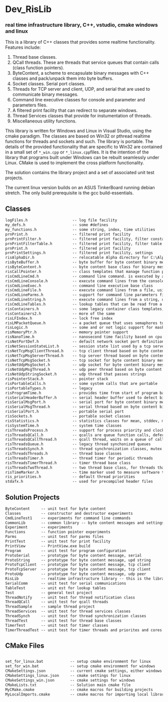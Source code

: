 # Dev_RisLib
### real time infrastructure library, C++, vstudio, cmake windows and linux

This is a library of C++ classes that provides some realtime functionality. Features include:
   1. Thread base classes.
   2. QCall threads. These are threads that service queues that contain calls (class function pointers).
   3. ByteContent, a scheme to encapsulate binary messages with C++ classes and pack/unpack them into byte buffers.
   4. Socket classes. Serial port classes.
   5. Threads for TCP server and client, UDP, and serial that are used to communicate binary messages.
   6. Command line executive classes for console and parameter and parameters files.
   7. A filtered print facility that can redirect to separate windows.
   8. Thread Services classes that provide for instumentation of threads.
   8. Miscellaneous utility functions.

This library is written for Windows and Linux in Visual Studio, using the cmake paradigm. The classes are based on Win32 or pthread realtime functions for threads and sockets and such. The library is portable. The details of the provided functionality that are specific to Win32 are contained in a small set of `*_win.cpp` or `*_linux.cpp`files. It is the intention of the library that programs built under Windows can be rebuilt seamlessly under Linux. CMake is used to implement the cross platform functionality.

The solution contains the library project and a set of associated unit test projects.

The current linux version builds on an ASUS TinkerBoard running debian stretch. The only build prerequisite is the gcc build-essentials.

## Classes
``` markdown
logFiles.h                    -- log file facility
my_defs.h                     -- some #defines
my_functions.h                -- some string, index, time utilities
prnPrint.h                    -- filtered print facility
prnPrintFilter.h              -- filtered print facility, filter constants
prnPrintFilterTable.h         -- filtered print facility, filter table
prnPrint.h                    -- filtered print facility
prnPrintSettings.h            -- filtered print facility, settings
risAlphaDir.h                 -- relocatable Alpha directory for C:\Alpha\Bin, C:\Alpha\Settings, etc
risByteBuffer.h               -- byte buffer for byte content binary message scheme
risByteContent.h              -- byte content base class for binary message scheme
risCallPointer.h              -- class templates that manage function pointers for c++ classes
risCmdLineCmd.h               -- command line command. is executed by a command line executive
risCmdLineConsole.h           -- execute command lines from the console, using a command line executive
risCmdLineExec.h              -- command line executive base class
risCmdLineFile.h              -- execute command lines from a file, using a command line executive
risCmdLineParms.h             -- support for command line parameters files
risCmdLineString.h            -- execute command lines from a string, using a command line executive
risCmdLineTables.h            -- lookup tables that can be read from a command line file
risContainers.h               -- some legacy container class templates, queues, stacks ...
risContainers2.h              -- more of the same
risLFIndex.h                  -- lock free index
risLMPacketQueue.h            -- a packet queue that uses semaphores to lock concurrent access
risLogic.h                    -- some and or not logic support for masks
risMemoryPtr.h                -- memory pointer support
risNanoTime.h                 -- nanosecond time facility based on cpu clock
risNetPortDef.h               -- default network socket port definitions
risNetSessionStateList.h      -- session state list used by a tcp server to track tcp client connections
risNetTcpMsgClientThread.h    -- tcp client thread based on byte content binary messages
risNetTcpMsgServerThread.h    -- tcp server thread based on byte content binary messages
risNetTcpMsgSocket.h          -- tcp socket for byte content binary messages 
risNetUdpMsgSocket.h          -- udp socket for byte content binary messages 
risNetUdpMsgThread.h          -- udp peer thread based on byte content binary messages
risNetUdpStringSocket.h       -- udp thread that passes strings 
risPointerStack.h             -- pointer stack
risPortableCalls.h            -- some system calls that are portable
risPortableTypes.h            -- legacy
risProgramTime.h              -- provides time from start of program based on hires cpu clock
risSerialHeaderBuffer.h       -- serial header buffer used to detect binary message headers
risSerialMsgPort.h            -- serial port for byte content binary messags
risSerialMsgThread.h          -- serial thread based on byte content binary messages
risSerialPort.h               -- portable serial port
risSockets.h                  -- portable socket classes
risStatistics.h               -- statistics classes for mean, stddev, min,max
risSystemTime.h               -- system time classes
risThreadsProcess.h           -- support for process priority and clocking
risThreadsQCall.h             -- qcalls are queue function calls, deferred procedure calls
risThreadsQCallThread.h       -- qcall thread, waits on a queue of calls and executes them serially
risThreadsQueue.h             -- legacy thread synchonized queues
risThreadsSynch.h             -- thread synchronization classes, mutex semaphores, event semaphores, etc
risThreadsThreads.h           -- thread base classes
risThreadsTimer.h             -- thread timer for periodic threads
risThreadsTimerThread.h       -- timer thread base class
risThreadsTwoThread.h         -- two thread base class, for threads that send a command and wait for a notification
risTimeMarker.h               -- time marker used to measure software timing
ris_priorities.h              -- default thread priorities
stdafx.h                      -- used for precompiled header files
```

## Solution Projects
``` markdown
ByteContent     -- unit test for byte content
Classes         -- constructor and destructor experiments
CmdLineTest1    -- experiments for command line commands
CommonLib       -- common library -- byte content messages and settings
Experiment      -- experiments
Functions       -- function pointer experiments
Parms           -- unit test for parms files
PrintTest       -- unit test for print facility
PrintView       -- PrintView.exe build
Program         -- unit test for program configuration
ProtoSerial     -- prototype for byte content message, serial
ProtoString     -- prototype for byte content message, upd string
ProtoTcpClient  -- prototype for byte content message, tcp client
ProtoTcpServer  -- prototype for byte content message, tcp client
ProtoUdp        -- prototype for byte content message, udp peer
RisLib          -- realtime infrastructure library -- this is the library
SerialComm      -- unit test for serial communications
TableTest       -- unit est for lookup tables
Test            -- general test project
ThreadNotify    -- unit test for thread notification class
ThreadQCall     -- unit test for qcall threads
ThreadSample    -- sample thread project
ThreadServices  -- unit test for thread services classes
ThreadSynch     -- unit test for thread synchronization classes
ThreadTest      -- unit test for thread base classes
TimerTest       -- unit test for timer classes
TimerThreadTest -- unit test for timer threads and priorites and cores
```
 
## CMake Files
``` markdown

set_for_linux.bat            -- setup cmake environment for linux
set_for_win.bat              -- setup cmake environment for windows
CMakeSettings.json           -- current cmake settings, either windows or linux
CMakeSettings_linux.json     -- cmake settings for linux
CMakeSettings_win.json       -- cmake settings for windows
CMakeLists.txt               -- Solution main cmake file
MyCMake.cmake                -- cmake macros for building projects
MyLocalImports.cmake         -- cmake macros for importing local libraries
```
